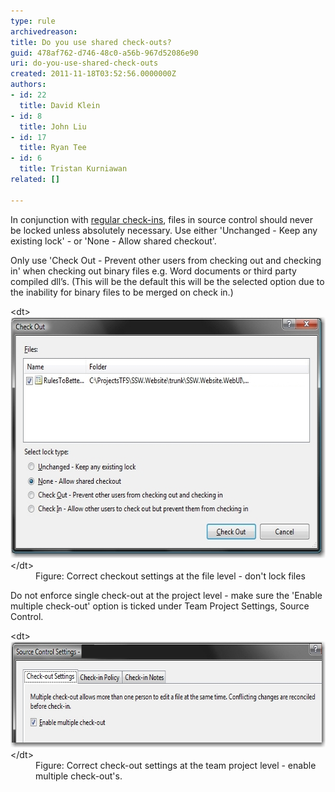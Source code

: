 ```yaml
---
type: rule
archivedreason: 
title: Do you use shared check-outs?
guid: 478af762-d746-48c0-a56b-967d52086e90
uri: do-you-use-shared-check-outs
created: 2011-11-18T03:52:56.0000000Z
authors:
- id: 22
  title: David Klein
- id: 8
  title: John Liu
- id: 17
  title: Ryan Tee
- id: 6
  title: Tristan Kurniawan
related: []

---
```


In conjunction with [regular check-ins](/Pages/CheckinRegularly.aspx), files in source control should never be locked unless absolutely necessary. Use either 'Unchanged - Keep any existing lock' - or 'None - Allow shared checkout'.

<!--endintro-->

Only use 'Check Out - Prevent other users from checking out and checking in' when checking out binary files e.g. Word documents or third party compiled dll’s. (This will be the default this will be the selected option due to the inability for binary files to be merged on check in.)
<dl>&lt;dt&gt;<img alt="Check-out settings for files" src="Check-outSettingsForFiles.jpg" width="607" height="386">&lt;/dt&gt;
<dd>Figure: Correct checkout settings at the file level - don't lock files </dd></dl>
Do not enforce single check-out at the project level - make sure the 'Enable multiple check-out' option is ticked under Team Project Settings, Source Control.
<dl>&lt;dt&gt;<img alt="check-out settings for team project" src="Check-outSettingsForTeamProjects.jpg" width="666" height="170">&lt;/dt&gt;
<dd>Figure: Correct check-out settings at the team project level - enable multiple check-out's.</dd></dl>
